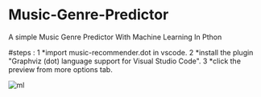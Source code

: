 # Music-Genre-Predictor

A simple Music Genre Predictor With Machine Learning In Pthon

#steps :
 1 *import music-recommender.dot in vscode.
 2 *install the plugin "Graphviz (dot) language support for Visual Studio Code".
 3 *click the preview from more options tab.

![ml](https://user-images.githubusercontent.com/56753185/144876545-4f6720a6-24de-4cbb-bd49-088c7c019c49.png)

